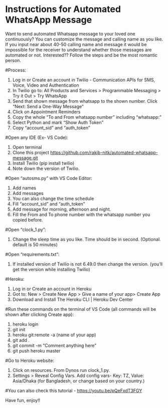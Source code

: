 # Instructions for Automated WhatsApp Message
Want to send automated Whatsapp message to your loved one continuously? You can customize the message and calling name as you like. If you input near about 40-50 calling name and message it would be impossible for the receiver to understand whether those messages are automated or not. 
Interested?? Follow the steps and be the most romantic person. 

#Process:
1.	Log in or Create an account in Twilio - Communication APIs for SMS, Voice, Video and Authentication  
2.	In Twilio go to: All Products and Services > Programmable Messaging > Try it Out > Try WhatsApp
3.	 Send that shown message from whatsapp to the shown number. Click “Next: Send a One-Way Message”
4.	Click on Appointment Reminders 
5.	Copy the whole “To and From whatsapp number” including “whatsapp:” 
6.	Select Python and mark “Show Auth Token”
7.	Copy “account_sid” and “auth_token” 

#Open any IDE (Ex- VS Code):
1.	Open terminal 
2.	Clone this project https://github.com/rakib-nitk/automated-whatsapp-message.git
3.	Install Twilio (pip install twilio)
4.	Note down the version of Twilio. 

#Open “autosms.py” with VS Code Editor:
1.	Add names 
2.	Add messages 
3.	You can also change the time schedule 
8.	Fill “account_sid” and “auth_token” 
4.	Add message for morning, afternoon and night.
5.	Fill the From and To phone number with the whatsapp number you copied before.

#Open “clock_1.py”:
1.	Change the sleep time as you like. Time should be in second. (Optional. default is 50 minutes)

#Open “requirements.txt”:
1.	If installed version of Twilio is not 6.49.0 then change the version. 
(you’ll get the version while installing Twilio)

#Heroku:
1.	 Log in or Create an account in Heroku
2.	Got to: New > Create New App > Give a name of your app> Create App
3.	Download and Install The Heroku CLI | Heroku Dev Center

#Run these commands on the terminal of VS Code  (all commands will be shown after clicking Create app):
1.	heroku login
2.	git init 
3.	heroku git:remote -a (name of your app)
4.	git add .
5.	git commit -m “Comment anything here”
6.	git push heroku master

#Go to Heroku website:
1. Click on resources. From Dynos run clock_1.py.
2. Settings > Reveal Config Vars. Add config vars- Key: TZ, Value: Asia/Dhaka (for Bangladesh, or change based on your country.) 

#You can also check this tutorial - https://youtu.be/pQeFxdT3FGY

Have fun, enjoy!!

